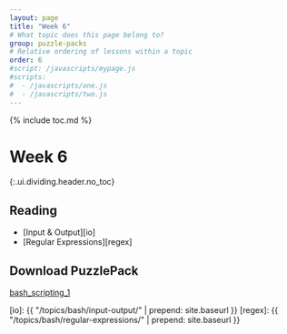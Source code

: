 ```yaml
---
layout: page
title: "Week 6"
# What topic does this page belong to?
group: puzzle-packs
# Relative ordering of lessons within a topic
order: 6
#script: /javascripts/mypage.js
#scripts:
#  - /javascripts/one.js
#  - /javascripts/two.js
---
```



{% include toc.md %}

# Week 6
{:.ui.dividing.header.no_toc}

## Reading

- [Input & Output][io]
- [Regular Expressions][regex]

## Download PuzzlePack

[bash_scripting_1][lern2unix]


[lern2unix]: http://lern2unix.com/download/bash_scripting_1
[io]:        {{ "/topics/bash/input-output/"        | prepend: site.baseurl }}
[regex]:     {{ "/topics/bash/regular-expressions/" | prepend: site.baseurl }}
